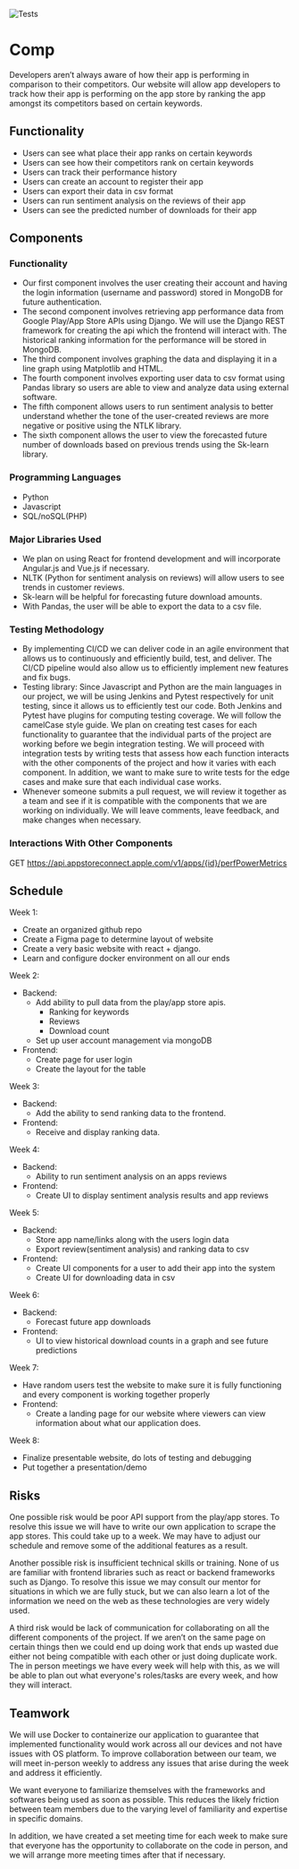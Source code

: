 ![Tests](https://github.com/CS222-UIUC/course-project-group-negative10/actions/workflows/django.yml/badge.svg)

# Comp

Developers aren’t always aware of how their app is performing in comparison to their competitors. Our website will allow app developers to track how their app is performing on the app store by ranking the app amongst its competitors based on certain keywords. 

## Functionality
- Users can see what place their app ranks on certain keywords
- Users can see how their competitors rank on certain keywords
- Users can track their performance history
- Users can create an account to register their app
- Users can export their data in csv format
- Users can run sentiment analysis on the reviews of their app
- Users can see the predicted number of downloads for their app

## Components

### Functionality
- Our first component involves the user creating their account and having the login information (username and password) stored in MongoDB for future authentication.
- The second component involves retrieving app performance data from Google Play/App Store APIs using Django. We will use the Django REST framework for creating the api which the frontend will interact with. The historical ranking information for the performance will be stored in MongoDB.
- The third component involves graphing the data and displaying it in a line graph using Matplotlib and HTML.
- The fourth component involves exporting user data to csv format using Pandas library so users are able to view and analyze data using external software.
- The fifth component allows users to run sentiment analysis to better understand whether the tone of the user-created reviews are more negative or positive using the NTLK library.
- The sixth component allows the user to view the forecasted future number of downloads based on previous trends using the Sk-learn library.

### Programming Languages
- Python
- Javascript
- SQL/noSQL(PHP)

### Major Libraries Used
- We plan on using React for frontend development and will incorporate Angular.js and Vue.js if necessary.
- NLTK (Python for sentiment analysis on reviews) will allow users to see trends in customer reviews.
- Sk-learn will be helpful for forecasting future download amounts.
- With Pandas, the user will be able to export the data to a csv file.

### Testing Methodology
- By implementing CI/CD we can deliver code in an agile environment that allows us to continuously and efficiently build, test, and deliver. The CI/CD pipeline would also allow us to efficiently implement new features and fix bugs.
- Testing library: Since Javascript and Python are the main languages in our project, we will be using Jenkins and Pytest respectively for unit testing, since it allows us to efficiently test our code. Both Jenkins and Pytest have plugins for computing testing coverage. We will follow the camelCase style guide. We plan on creating test cases for each functionality to guarantee that the individual parts of the project are working before we begin integration testing. We will proceed with integration tests by writing tests that assess how each function interacts with the other components of the project and how it varies with each component. In addition, we want to make sure to write tests for the edge cases and make sure that each individual case works. 
- Whenever someone submits a pull request, we will review it together as a team and see if it is compatible with the components that we are working on individually. We will leave comments, leave feedback, and make changes when necessary. 

### Interactions With Other Components
GET https://api.appstoreconnect.apple.com/v1/apps/{id}/perfPowerMetrics

## Schedule
Week 1:
- Create an organized github repo
- Create a Figma page to determine layout of website
- Create a very basic website with react + django.
- Learn and configure docker environment on all our ends

Week 2:
- Backend:
  - Add ability to pull data from the play/app store apis.
    - Ranking for keywords
    - Reviews
    - Download count
  - Set up user account management via mongoDB
- Frontend:
  - Create page for user login
  - Create the layout for the table

Week 3:
- Backend:
  - Add the ability to send ranking data to the frontend.
- Frontend:
  - Receive and display ranking data.

Week 4:
- Backend:
  - Ability to run sentiment analysis on an apps reviews
- Frontend:
  - Create UI to display sentiment analysis results and app reviews


Week 5:
- Backend:
  - Store app name/links along with the users login data
  - Export review(sentiment analysis) and ranking data to csv
- Frontend:
  - Create UI components for a user to add their app into the system
  - Create UI for downloading data in csv

Week 6:
- Backend:
  - Forecast future app downloads
- Frontend:
  - UI to view historical download counts in a graph and see future predictions

Week 7:
- Have random users test the website to make sure it is fully functioning and every component is working together properly
- Frontend:
  - Create a landing page for our website where viewers can view information about what our application does.

Week 8:
- Finalize presentable website, do lots of testing and debugging
- Put together a presentation/demo


## Risks
One possible risk would be poor API support from the play/app stores. To resolve this issue we will have to write our own application to scrape the app stores. This could take up to a week. We may have to adjust our schedule and remove some of the additional features as a result.

Another possible risk is insufficient technical skills or training. None of us are familiar with frontend libraries such as react or backend frameworks such as Django. To resolve this issue we may consult our mentor for situations in which we are fully stuck, but we can also learn a lot of the information we need on the web as these technologies are very widely used.

A third risk would be lack of communication for collaborating on all the different components of the project. If we aren’t on the same page on certain things then we could end up doing work that ends up wasted due either not being compatible with each other or just doing duplicate work. The in person meetings we have every week will help with this, as we will be able to plan out what everyone's roles/tasks are every week, and how they will interact. 

## Teamwork
We will use Docker to containerize our application to guarantee that implemented functionality would work across all our devices and not have issues with OS platform. To improve collaboration between our team, we will meet in-person weekly to address any issues that arise during the week and address it efficiently.

We want everyone to familiarize themselves with the frameworks and softwares being used as soon as possible. This reduces the likely friction between team members due to the varying level of familiarity and expertise in specific domains.

In addition, we have created a set meeting time for each week to make sure that everyone has the opportunity to collaborate on the code in person, and we will arrange more meeting times after that if necessary.



